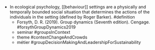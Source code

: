 - In ecological psychology, [[behaviour]] settings are a physically and temporally bounded social situation that determines the actions of the individuals in the setting (defined by Roger Barker). #definition
	- Forsyth, D. R. (2019). Group dynamics (Seventh edition). Cengage. #forsythGroupDynamics2019
	- seminar #groupsInContext
	- theme #contextChangeAndCrowds
	- métier #groupDecisionMakingAndLeadershipForSustainability